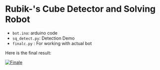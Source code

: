 # Rubik-'s Cube Detector and Solving Robot
* `bot.ino`: arduino code
* `sq_detect.py`: Detection Demo
* `finalc.py` : For working with actual bot

Here is the final result:

[![Finale](http://img.youtube.com/vi/JGgGqqnLRcE/0.jpg)](http://www.youtube.com/watch?v=JGgGqqnLRcE "Rubik's Cube Detection with OpenCV and Python!")
